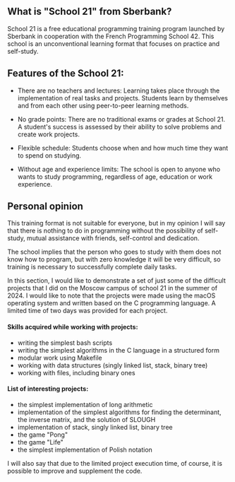 ## What is "School 21" from Sberbank?

School 21 is a free educational programming training program launched by Sberbank in cooperation with the French Programming School 42. This school is an unconventional learning format that focuses on practice and self-study.

## Features of the School 21:

- There are no teachers and lectures: Learning takes place through the implementation of real tasks and projects. Students learn by themselves and from each other using peer-to-peer learning methods.

- No grade points: There are no traditional exams or grades at School 21. A student's success is assessed by their ability to solve problems and create work projects.

- Flexible schedule: Students choose when and how much time they want to spend on studying.

- Without age and experience limits: The school is open to anyone who wants to study programming, regardless of age, education or work experience.

## Personal opinion

This training format is not suitable for everyone, but in my opinion I will say that there is nothing to do in programming without the possibility of self-study, mutual assistance with friends, self-control and dedication.

The school implies that the person who goes to study with them does not know how to program, but with zero knowledge
it will be very difficult, so training is necessary to successfully complete daily tasks.

In this section, I would like to demonstrate a set of just some of the difficult projects that I did on the Moscow campus of school 21 in the summer of 2024. I would like to note that the projects were made using the macOS operating system and written based on the C programming language. A limited time of two days was provided for each project.

#### Skills acquired while working with projects:
- writing the simplest bash scripts
- writing the simplest algorithms in the C language in a structured form
- modular work using Makefile
- working with data structures (singly linked list, stack, binary tree)
- working with files, including binary ones

#### List of interesting projects:
- the simplest implementation of long arithmetic 
- implementation of the simplest algorithms for finding the determinant, the inverse matrix, and the solution of SLOUGH 
- implementation of stack, singly linked list, binary tree 
- the game "Pong"
- the game "Life"
- the simplest implementation of Polish notation

I will also say that due to the limited project execution time, of course, it is possible
to improve and supplement the code.